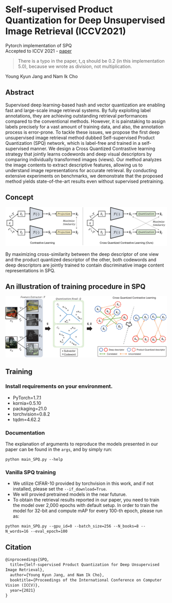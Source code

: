 # Self-supervised Product Quantization for Deep Unsupervised Image Retrieval (ICCV2021)
Pytorch implementation of SPQ   
Accepted to ICCV 2021 - <a href="https://openaccess.thecvf.com/content/ICCV2021/papers/Jang_Self-Supervised_Product_Quantization_for_Deep_Unsupervised_Image_Retrieval_ICCV_2021_paper.pdf">paper</a>

>There is a typo in the paper, t_q should be 0.2 (in this implementation 5.0), because we wrote as division, not multiplication.

Young Kyun Jang and Nam Ik Cho  

## Abstract

Supervised deep learning-based hash and vector quantization are enabling fast and large-scale image retrieval systems. By fully exploiting label annotations, they are achieving outstanding retrieval performances compared to the conventional methods. However, it is painstaking to assign labels precisely for a vast amount of training data, and also, the annotation process is error-prone. To tackle these issues, we propose the first deep unsupervised image retrieval method dubbed Self-supervised Product Quantization (SPQ) network, which is label-free and trained in a self-supervised manner. We design a Cross Quantized Contrastive learning strategy that jointly learns codewords and deep visual descriptors by comparing individually transformed images (views). Our method analyzes the image contents to extract descriptive features, allowing us to understand image representations for accurate retrieval. By conducting extensive experiments on benchmarks, we demonstrate that the proposed method yields state-of-the-art results even without supervised pretraining.

## Concept

<p align="center"><img src="figures/Concept.png" width="900"></p>

By maximizing cross-similarity between the deep descriptor of one view and the product quantized descriptor of the other, both codewords and deep descriptors are jointly trained to contain discriminative image content representations in SPQ.

## An illustration of training procedure in SPQ

<p align="center"><img src="figures/Illustrated_example.png" width="900"></p>

## Training

### Install requirements on your environment.
- PyTorch=1.7.1
- kornia=0.5.10
- packaging=21.0
- torchvision=0.8.2
- tqdm=4.62.2

### Documentation
The explanation of arguments to reproduce the models presented in our paper can be found in the `args`, and by simply run:
```
python main_SPQ.py --help
```

### Vanilla SPQ training
- We utilize CIFAR-10 provided by torchvision in this work, and if not installed, please set the `--if_download=True`.
- We will provied pretrained models in the near futurue.
- To obtain the retrieval results reported in our paper, you need to train the model over 2,000 epochs with default setup. In order to train the model for 32-bit and compute mAP for every 100-th epoch, please run as:
```
python main_SPQ.py --gpu_id=0 --batch_size=256 --N_books=8 --N_words=16 --eval_epoch=100
```

## Citation
```
@inproceedings{SPQ,
  title={Self-supervised Product Quantization for Deep Unsupervised Image Retrieval},
  author={Young Kyun Jang, and Nam Ik Cho},
  booktitle={Proceedings of the International Conference on Computer Vision (ICCV)},
  year={2021}
}
```
